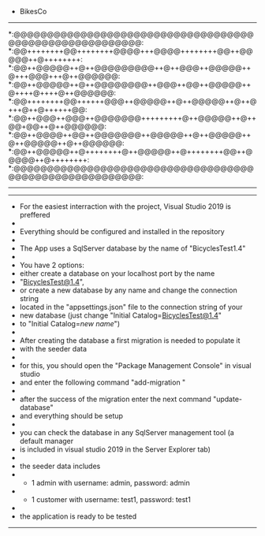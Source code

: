 + BikesCo

*********************************************************************************
*:@@@@@@@@@@@@@@@@@@@@@@@@@@@@@@@@@@@@@@@@@@@@@@@@@@@@@@@@:
*:@@++++++++@@++++++++@@@@+++@@@@++++++++@@++@@@@@++@++++++++:
*:@@++@@@@@++@++@@@@@@@@@++@++@@@++@@@@@++@+++@@@+++@++@@@@@@:
*:@@++@@@@@++@++@@@@@@@@++@@@++@@++@@@@@++@++++@++++@++@@@@@@:
*:@@++++++++@@++++++@@@++@@@@@++@++@@@@@++@++@+++@++@++++++@@:
*:@@++@@@++@@@++@@@@@@@+++++++++@++@@@@@++@++@@+@@++@++@@@@@@:
*:@@++@@@@++@@++@@@@@@@++@@@@@++@++@@@@@++@++@@@@@++@++@@@@@@:
*:@@++@@@@@++@++++++++@++@@@@@++@++++++++@@++@@@@@++@++++++++:
*:@@@@@@@@@@@@@@@@@@@@@@@@@@@@@@@@@@@@@@@@@@@@@@@@@@@@@@@@:
*********************************************************************************

*********************************************************************************
*  For the easiest interraction with the project, Visual Studio 2019 is preffered
*
*  Everything should be configured and installed in the repository
*
*  The App uses a SqlServer database by the name of "BicyclesTest1.4"
*
*  You have 2 options:
*  either create a database on your localhost port by the name 
*  "BicyclesTest@1.4", 
*  or create a new database by any name and change the connection string 
*  located in the "appsettings.json" file to the connection string of your 
*  new database (just change "Initial Catalog=BicyclesTest@1.4" 
*  to "Initial Catalog=*new name*")
*
*  After creating the database a first migration is needed to populate it
*  with the seeder data
*
*  for this, you should open the "Package Management Console" in visual studio
*  and enter the following command "add-migration <migration name ex: first>"
*  
*  after the success of the migration enter the next command "update-database"
*  and everything should be setup
*
*  you can check the database in any SqlServer management tool (a default manager
*  is included in visual studio 2019 in the Server Explorer tab)
*
*  the seeder data includes 
*  - 1 admin with username: admin, password: admin
*  - 1 customer with username: test1, password: test1
*
*  the application is ready to be tested
***********************************************************************************